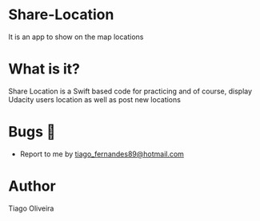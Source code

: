 # Share-Location
It is an app to show on the map locations

# What is it?

Share Location is a Swift based code for practicing and of course, display Udacity users location as well as post new locations

# Bugs :bug:
- Report to me by tiago_fernandes89@hotmail.com

# Author
Tiago Oliveira
